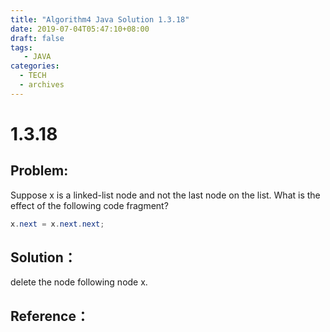 ```yaml
---
title: "Algorithm4 Java Solution 1.3.18"
date: 2019-07-04T05:47:10+08:00
draft: false
tags:
   - JAVA
categories:
  - TECH
  - archives
---
```



# 1.3.18

## Problem:

Suppose x is a linked-list node and not the last node on the list. What is the effect of the following code fragment?

```java
x.next = x.next.next;
```

## Solution：

delete the node following node x.

## Reference：


